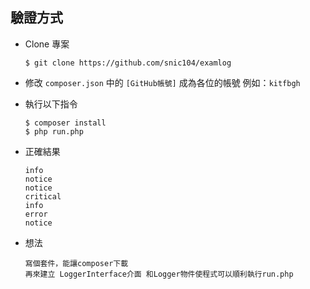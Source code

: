## 驗證方式

* Clone 專案

	```
	$ git clone https://github.com/snic104/examlog
	```

* 修改 `composer.json` 中的 `[GitHub帳號]` 成為各位的帳號 例如：`kitfbgh`

* 執行以下指令

	```
	$ composer install
	$ php run.php
	```

* 正確結果

	```
	info
	notice
	notice
	critical
	info
	error
	notice

	```

* 想法
	```
	寫個套件，能讓composer下載
	再來建立 LoggerInterface介面 和Logger物件使程式可以順利執行run.php
	```
